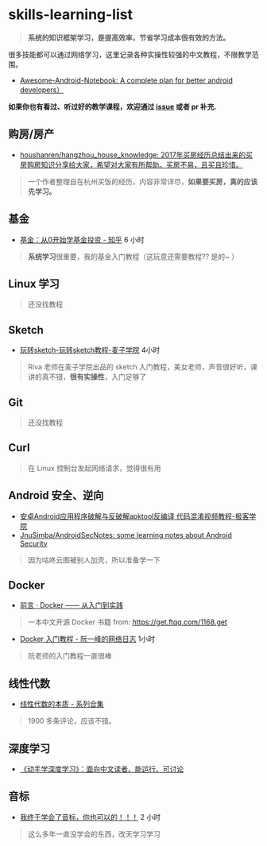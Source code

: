 # skills-learning-list

> **系统的知识框架学习，是提高效率，节省学习成本很有效的方法。**

很多技能都可以通过网络学习，这里记录各种实操性较强的中文教程，不限教学范围。
- [Awesome\-Android\-Notebook: A complete plan for better android developers）](https://github.com/JsonChao/Awesome-Android-Notebook)

**如果你也有看过、听过好的教学课程，欢迎通过 [issue](https://github.com/maoruibin/skills-learning-list/issue) 或者 pr 补充.**

## 购房/房产
* [houshanren/hangzhou\_house\_knowledge: 2017年买房经历总结出来的买房购房知识分享给大家，希望对大家有所帮助。买房不易，且买且珍惜。](https://github.com/houshanren/hangzhou_house_knowledge)
> 一个作者整理自在杭州买饭的经历，内容非常详尽，**如果要买房，真的应该先学习。**

## 基金
* [基金：从0开始学基金投资 \- 知乎](https://zhuanlan.zhihu.com/fundslearning) 6 小时
> **系统学习**很重要，我的基金入门教程（这玩意还需要教程?? 是的~ ）

## Linux 学习
> 还没找教程

## Sketch
* [玩转sketch\-玩转sketch教程\-麦子学院](http://www.maiziedu.com/course/748/)   4小时
> Riva 老师在麦子学院出品的 sketch 入门教程，美女老师，声音很好听，课讲的真不错，**很有实操性**，入门足够了

## Git
> 还没找教程

## Curl
> 在 Linux 控制台发起网络请求，觉得很有用

## Android 安全、逆向
* [安卓Android应用程序破解与反破解apktool反编译 代码混淆视频教程\-极客学院](https://www.jikexueyuan.com/course/84.html)
* [JnuSimba/AndroidSecNotes: some learning notes about Android Security](https://github.com/JnuSimba/AndroidSecNotes)
> 因为咕咚云图被别人加壳，所以准备学一下

## Docker 
* [前言 · Docker —— 从入门到实践](https://yeasy.gitbooks.io/docker_practice/content/)
> 一本中文开源 Docker 书籍 from: https://get.ftqq.com/1168.get

* [Docker 入门教程 \- 阮一峰的网络日志](http://www.ruanyifeng.com/blog/2018/02/docker-tutorial.html) 1小时
> 阮老师的入门教程一直很棒

## 线性代数
* [线性代数的本质 - 系列合集](https://www.bilibili.com/video/av6731067)
> 1900 多条评论，应该不错。

## 深度学习
* [《动手学深度学习》：面向中文读者、能运行、可讨论](https://zh.d2l.ai/index.html)

## 音标
* [我终于学会了音标，你也可以的！！！](https://mp.weixin.qq.com/s/U9ez29vqiKXQtoCKXEyKtQ) 2 小时
> 这么多年一直没学会的东西，改天学习学习


